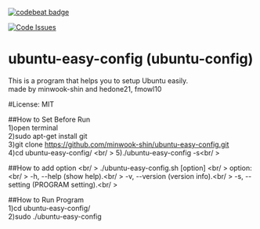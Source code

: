 [![codebeat badge](https://codebeat.co/badges/35845e4a-a488-49e6-ab7b-fb72dc891dde)](https://codebeat.co/projects/github-com-minwook-shin-ubuntu-easy-config)

[![Code Issues](https://www.quantifiedcode.com/api/v1/project/50ad56c178a44f3886332023b2cc1a97/badge.svg)](https://www.quantifiedcode.com/app/project/50ad56c178a44f3886332023b2cc1a97)

# ubuntu-easy-config (ubuntu-config) <br/>
This is a program that helps you to setup Ubuntu easily. <br/>
made by minwook-shin and hedone21, fmowl10 <br/>

#License: MIT

##How to Set Before Run <br/>
1)open terminal <br/>
2)sudo apt-get install git<br />
3)git clone https://github.com/minwook-shin/ubuntu-easy-config.git <br/>
4)cd ubuntu-easy-config/ <br/ >
5)./ubuntu-easy-config -s<br/ >

##How to add option <br/ >
./ubuntu-easy-config.sh [option] <br/ >
option: <br/ >
-h, --help	(show help).<br/ >
-v, --version	(version info).<br/ >
-s, --setting	(PROGRAM setting).<br/ >

##How to Run Program <br/>
1)cd ubuntu-easy-config/ <br/>
2)sudo ./ubuntu-easy-config
